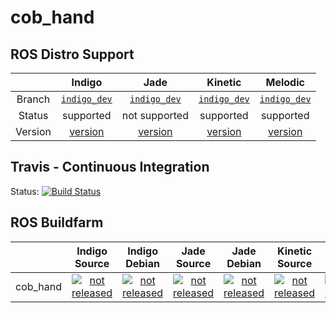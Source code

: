 cob_hand
===========

## ROS Distro Support

|         | Indigo | Jade | Kinetic | Melodic |
|:-------:|:------:|:----:|:-------:|:-------:|
| Branch  | [`indigo_dev`](https://github.com/ipa320/cob_hand/tree/indigo_dev) | [`indigo_dev`](https://github.com/ipa320/cob_hand/tree/indigo_dev) | [`indigo_dev`](https://github.com/ipa320/cob_hand/tree/indigo_dev) |[`indigo_dev`](https://github.com/ipa320/cob_hand/tree/indigo_dev) |
| Status  |  supported | not supported | supported | supported |
| Version | [version](http://repositories.ros.org/status_page/ros_indigo_default.html?q=cob_hand) | [version](http://repositories.ros.org/status_page/ros_jade_default.html?q=cob_hand) | [version](http://repositories.ros.org/status_page/ros_kinetic_default.html?q=cob_hand) |[version](http://repositories.ros.org/status_page/ros_melodic_default.html?q=cob_hand) |

## Travis - Continuous Integration

Status: [![Build Status](https://app.travis-ci.com/ipa320/cob_hand.svg?branch=indigo_dev)](https://app.travis-ci.com/ipa320/cob_hand)

## ROS Buildfarm

|         | Indigo Source | Indigo Debian | Jade Source | Jade Debian | Kinetic Source | Kinetic Debian | Melodic Source | Melodic Debian |
|:-------:|:-------------:|:-------------:|:-----------:|:-----------:|:--------------:|:--------------:|:--------------:|:--------------:|
| cob_hand | [![not released](http://build.ros.org/buildStatus/icon?job=Isrc_uT__cob_hand__ubuntu_trusty__source)](http://build.ros.org/view/Isrc_uT/job/Isrc_uT__cob_hand__ubuntu_trusty__source/) | [![not released](http://build.ros.org/buildStatus/icon?job=Ibin_uT64__cob_hand__ubuntu_trusty_amd64__binary)](http://build.ros.org/view/Ibin_uT64/job/Ibin_uT64__cob_hand__ubuntu_trusty_amd64__binary/) | [![not released](http://build.ros.org/buildStatus/icon?job=Jsrc_uT__cob_hand__ubuntu_trusty__source)](http://build.ros.org/view/Jsrc_uT/job/Jsrc_uT__cob_hand__ubuntu_trusty__source/) | [![not released](http://build.ros.org/buildStatus/icon?job=Jbin_uT64__cob_hand__ubuntu_trusty_amd64__binary)](http://build.ros.org/view/Jbin_uT64/job/Jbin_uT64__cob_hand__ubuntu_trusty_amd64__binary/) | [![not released](http://build.ros.org/buildStatus/icon?job=Ksrc_uX__cob_hand__ubuntu_xenial__source)](http://build.ros.org/view/Ksrc_uX/job/Ksrc_uX__cob_hand__ubuntu_xenial__source/) | [![not released](http://build.ros.org/buildStatus/icon?job=Kbin_uX64__cob_hand__ubuntu_xenial_amd64__binary)](http://build.ros.org/view/Kbin_uX64/job/Kbin_uX64__cob_hand__ubuntu_xenial_amd64__binary/) | [![not released](http://build.ros.org/buildStatus/icon?job=Msrc_uB__cob_hand__ubuntu_bionic__source)](http://build.ros.org/view/Msrc_uB/job/Msrc_uB__cob_hand__ubuntu_bionic__source/) | [![not released](http://build.ros.org/buildStatus/icon?job=Mbin_uB64__cob_hand__ubuntu_bionic_amd64__binary)](http://build.ros.org/view/Mbin_uB64/job/Mbin_uB64__cob_hand__ubuntu_bionic_amd64__binary/) |
